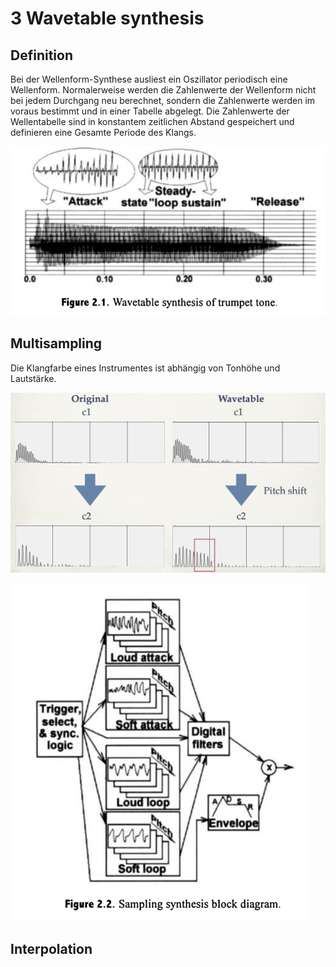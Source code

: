 # 3 Wavetable synthesis

## Definition

Bei der Wellenform-Synthese ausliest ein Oszillator periodisch eine Wellenform. Normalerweise werden die Zahlenwerte der Wellenform nicht bei jedem Durchgang neu berechnet, sondern die Zahlenwerte werden im voraus bestimmt und in einer Tabelle abgelegt. Die Zahlenwerte der Wellentabelle sind in konstantem zeitlichen Abstand gespeichert und definieren eine Gesamte Periode des Klangs.

![](K3/trumpet.png)

## Multisampling

Die Klangfarbe eines Instrumentes ist abhängig von Tonhöhe und Lautstärke.

![](K3/reason.png)

![](K3/sampling.png)

## Interpolation


